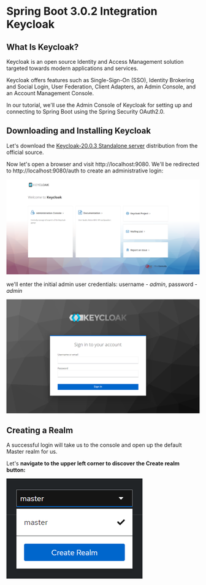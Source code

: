 # Spring Boot 3.0.2 Integration Keycloak

## What Is Keycloak?
Keycloak is an open source Identity and Access Management solution targeted towards modern applications and services.

Keycloak offers features such as Single-Sign-On (SSO), Identity Brokering and Social Login, User Federation, Client Adapters, an Admin Console, and an Account Management Console.

In our tutorial, we'll use the Admin Console of Keycloak for setting up and connecting to Spring Boot using the Spring Security OAuth2.0.

## Downloading and Installing Keycloak

Let's download the [Keycloak-20.0.3 Standalone server](https://www.keycloak.org/archive/downloads-20.0.3.html) distribution from the official source.

Now let's open a browser and visit http://localhost:9080. We'll be redirected to http://localhost:9080/auth to create an administrative login:

![enter](static/images/img_1.png)

we'll enter the initial admin user credentials: username - _admin_, password - _admin_

![sign-in](static/images/img.png)

## Creating a Realm

A successful login will take us to the console and open up the default Master realm for us.

Let's **navigate to the upper left corner to discover the Create realm button:**

![realm](static/images/create-realm.webp)


